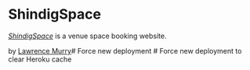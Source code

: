 # ShindigSpace

[*ShindigSpace*](https://shindigspace.herokuapp.com) is a venue space booking website.

by [Lawrence Murry](https://freshmurry.com/about)#   F o r c e   n e w   d e p l o y m e n t  
 #   F o r c e   n e w   d e p l o y m e n t   t o   c l e a r   H e r o k u   c a c h e  
 